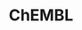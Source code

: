 ---
bigquery: https://console.cloud.google.com/bigquery?p=patents-public-data&d=ebi_chembl&page=dataset
citation: '"The ChEMBL database in 2017." Anna Gaulton, Anne Hersey, Michał Nowotka,
  A Patrícia Bento, Jon Chambers, David Mendez, Prudence Mutowo, Francis Atkinson,
  Louisa J Bellis, Elena Cibrián-Uhalte, Mark Davies, Nathan Dedman, Anneli Karlsson,
  María Paula Magariños, John P Overington, George Papadatos, Ines Smit, Andrew R
  Leach Nucleic acids Research (2017) 45 (Database Issue), D945-D954'
contributors: European Bioinformatics Institute
cost: None
description: ChEMBL Data is a manually curated database of small molecules used in
  drug discovery, including information about existing patented drugs.
documentation: 'schema: https://www.ebi.ac.uk/chembl/db_schema


  '
last_edit: 04/13/2022, 08:32:33
location: https://console.cloud.google.com/marketplace/product/google_patents_public_datasets/chembl
maintained_by: EMBL-EBI, an outstation of European Molecular Biology Laboratory
related_publications: '

  ChEMBL: towards direct deposition of bioassay data.


  Mendez D, Gaulton A, Bento AP, Chambers J, De Veij M, Félix E, Magariños MP, Mosquera
  JF, Mutowo P, Nowotka M, Gordillo-Marañón M, Hunter F, Junco L, Mugumbate G, Rodriguez-Lopez
  M, Atkinson F, Bosc N, Radoux CJ, Segura-Cabrera A, Hersey A, Leach AR.


  — Nucleic Acids Res. 2019; 47(D1):D930-D940. doi: 10.1093/nar/gky1075

  '
schema_fields:
- related_tid
- natural_product
- max_phase_for_ind
- pref_name
- bto_id
- warning_type
- l7
- trade_name
- protein_class_synonym
- parent_id
- uo_units
- full_molformula
- parameter_type
- molecule_type
- mol_irac_id
- targrel_id
- status
- who_extra
- organism
- data_validity_comment
- compd_id
- mol_frac_id
- published_type
- smid
- drug_record_id
- applicant_full_name
- standard_inchi_key
- qed_weighted
- year
- acd_most_apka
- rtb
- previous_company
- withdrawn_reason
- l8
- metabolite_record_id
- hba
- record_id
- mec_id
- site_residues
- text_value
- definition
- ap_id
- path
- ddd_units
- level4
- set_name
- idx
- standard_relation
- helm_notation
- ddd_id
- inorganic_flag
- first_page
- mol_hrac_id
- domain_type
- protclasssyn_id
- comments
- doi
- res_stem_id
- hrac_code
- sitecomp_id
- polymer_flag
- tax_id
- activity_comment
- heavy_atoms
- met_conversion
- version
- cell_source_organism
- compound_name
- potential_duplicate
- drugind_id
- synonyms
- chembl_id
- alert_set_id
- ridx
- priority
- action_type
- updated_on
- num_ro5_violations
- country
- level1
- annotation
- parent_go_id
- active_molregno
- company
- cell_name
- level5
- le
- chebi_par_id
- caloha_id
- lle
- max_phase
- journal
- level3_description
- ref_type
- direct_interaction
- src_id
- published_value
- description
- last_active
- normal_range_min
- patent_id
- warning_id
- species_group_flag
- issue
- full_mwt
- therapeutic_flag
- usan_stem_id
- go_id
- std_act_id
- drug_substance_flag
- cellosaurus_id
- cell_ontology_id
- oc_id
- patent_no
- prod_pat_id
- standard_inchi
- mc_target_name
- pubmed_id
- tbl
- canonical_smiles
- parent_type
- ref_id
- assay_source
- variant_id
- assay_test_type
- research_stem
- sequence
- formulation_id
- db_source
- efo_id
- l5
- withdrawn_year
- stat
- parent_molregno
- substrate_record_id
- mutation
- indref_id
- molecular_mechanism
- cell_source_tax_id
- protein_class_desc
- usan_substem
- clo_id
- sequence_md5sum
- bei
- black_box_warning
- level4_description
- assay_organism
- alogp
- met_id
- cidx
- ddd_comment
- class_type
- assay_id
- mesh_id
- homologue
- mc_organism
- frac_code
- tid
- standard_text_value
- ro3_pass
- l3
- warning_country
- mecref_id
- accession
- ingredient
- num_alerts
- ddd_admr
- withdrawn_flag
- metref_id
- toid
- domain_id
- submission_date
- compsyn_id
- activity_id
- cell_id
- mc_target_type
- syn_type
- title
- rgid
- target_type
- type
- approval_date
- ass_cls_map_id
- standard_value
- dosed_ingredient
- site_name
- assay_strain
- first_approval
- chirality
- src_short_name
- source
- usan_year
- relationship
- route
- prediction_method
- parenteral
- log_id
- assay_tax_id
- num_lipinski_ro5_violations
- oral
- orig_description
- as_id
- units
- molsyn_id
- site_id
- l2
- hrac_class_id
- activity_count
- bao_id
- src_description
- alert_name
- entity_type
- cx_most_apka
- published_relation
- cx_logd
- major_class
- qudt_units
- disease_efficacy
- who_name
- name
- job_id
- predbind_id
- acd_logd
- last_page
- relation
- domain_description
- doc_type
- first_in_class
- delist_flag
- level2_description
- tid_fixed
- alert_id
- pathway_key
- smarts
- cx_logp
- molfile
- innovator_company
- enzyme_name
- updated_by
- tissue_id
- binding_site_comment
- src_assay_id
- irac_class_id
- nda_type
- molecular_species
- confidence_score
- selectivity_comment
- efo_term
- targcomp_id
- mc_tax_id
- entity_id
- dosage_form
- mw_monoisotopic
- doc_id
- authors
- l6
- class_level
- uberon_id
- normal_range_max
- pchembl_value
- domain_name
- standard_units
- upper_value
- mechanism_comment
- cx_most_bpka
- frac_class_id
- component_type
- mesh_heading
- isoform
- start_position
- standard_flag
- active_ingredient
- cl_lincs_id
- level3
- volume
- enzyme_tid
- warning_description
- usan_stem
- acd_most_bpka
- published_units
- assay_type
- usan_stem_definition
- assay_class_id
- psa
- warnref_id
- standard_upper_value
- relationship_type
- cpd_str_alert_id
- end_position
- hba_lipinski
- biocomp_id
- stem_class
- comp_go_id
- bao_format
- target_desc
- patent_use_code
- component_synonym
- atc_code
- comp_class_id
- mechanism_of_action
- assay_subcellular_fraction
- curation_comment
- db_version
- component_id
- l1
- ad_type
- product_id
- aspect
- stem
- ddd_value
- value
- src_compound_id
- strength
- aidx
- curated_by
- irac_code
- topical
- level1_description
- withdrawn_country
- source_domain_id
- l4
- publication_number
- parameter_value
- patent_expire_date
- result_flag
- short_name
- assay_desc
- bao_endpoint
- mw_freebase
- warning_year
- relationship_desc
- subgroup
- mol_atc_id
- met_comment
- cell_description
- molregno
- label
- withdrawn_class
- standard_type
- hbd_lipinski
- pathway_id
- ref_url
- acd_logp
- creation_date
- abstract
- warning_class
- availability_type
- assay_param_id
- downgraded
- compound_key
- assay_category
- confidence
- indication_class
- mc_target_accession
- drug_product_flag
- actsm_id
- protein_class_id
- target_mapping
- level2
- structure_type
- assay_tissue
- prodrug
- aromatic_rings
- hbd
- sei
- assay_cell_type
- co_stem_id
- cell_source_tissue
shortname: chembl
tags:
- biotechnology
- health
- chemical
- bioinformatics
- medical
terms_of_use: CC BY-SA 3.0
title: ChEMBL
uuid: e232a192-965c-4ec9-904c-155b6dfe56c5
---